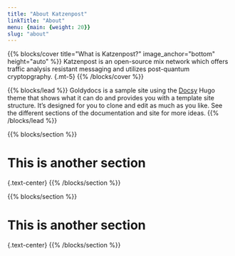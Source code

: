 ```yaml
---
title: "About Katzenpost"
linkTitle: "About"
menu: {main: {weight: 20}}
slug: "about"
---
```


{{% blocks/cover title="What is Katzenpost?" image_anchor="bottom" height="auto" %}}
Katzenpost is an open-source mix network  which offers traffic analysis resistant messaging and utilizes post-quantum cryptopgraphy.
{.mt-5}
{{% /blocks/cover %}}

{{% blocks/lead %}}
Goldydocs is a sample site using the [Docsy](https://github.com/google/docsy)
Hugo theme that shows what it can do and provides you with a template site
structure. It’s designed for you to clone and edit as much as you like. See the
different sections of the documentation and site for more ideas.
{{% /blocks/lead %}}


{{% blocks/section %}}
# This is another section
{.text-center}
{{% /blocks/section %}}


{{% blocks/section %}}
# This is another section
{.text-center}
{{% /blocks/section %}}
